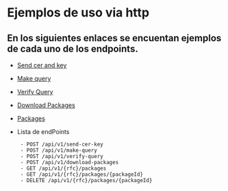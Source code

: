# Ejemplos de uso via http

## En los siguientes enlaces se encuentan ejemplos de cada uno de los endpoints. 

* [Send cer and key](ExampleSendCerKey.md)

* [Make query](ExampleMakeQuery.md)

* [Verify Query](ExampleVerifyQuery.md)

* [Download Packages](ExampleDownloadPackages.md)

* [Packages](ExamplePackages.md)

-   Lista de endPoints
    ```text
     - POST /api/v1/send-cer-key
     - POST /api/v1/make-query
     - POST /api/v1/verify-query
     - POST /api/v1/download-packages
     - GET /api/v1/{rfc}/packages
     - GET /api/v1/{rfc}/packages/{packageId}
     - DELETE /api/v1/{rfc}/packages/{packageId}
    ```
